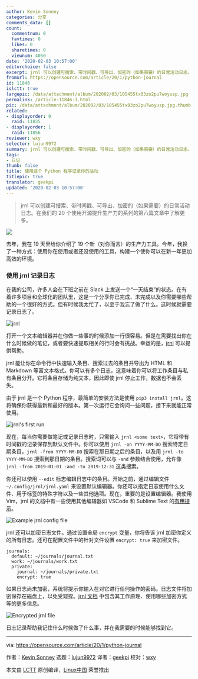 ```yaml
---
author: Kevin Sonney
categories: 分享
comments_data: []
count:
  commentnum: 0
  favtimes: 0
  likes: 0
  sharetimes: 0
  viewnum: 4050
date: '2020-02-03 10:57:00'
editorchoice: false
excerpt: jrnl 可以创建可搜索、带时间戳、可导出、加密的（如果需要）的日常活动日志。在我们的 20 个使用开源提升生产力的系列的第八篇文章中了解更多。
fromurl: https://opensource.com/article/20/1/python-journal
id: 11846
islctt: true
largepic: /data/attachment/album/202002/03/105455tx03zo2pu7woyusp.jpg
permalink: /article-11846-1.html
pic: /data/attachment/album/202002/03/105455tx03zo2pu7woyusp.jpg.thumb.jpg
related:
- displayorder: 0
  raid: 11835
- displayorder: 1
  raid: 11856
reviewer: wxy
selector: lujun9972
summary: jrnl 可以创建可搜索、带时间戳、可导出、加密的（如果需要）的日常活动日志。在我们的 20 个使用开源提升生产力的系列的第八篇文章中了解更多。
tags:
- 日记
thumb: false
title: 使用这个 Python 程序记录你的活动
titlepic: true
translator: geekpi
updated: '2020-02-03 10:57:00'
---
```



> 
> jrnl 可以创建可搜索、带时间戳、可导出、加密的（如果需要）的日常活动日志。在我们的 20 个使用开源提升生产力的系列的第八篇文章中了解更多。
> 
> 
> 


![](/data/attachment/album/202002/03/105455tx03zo2pu7woyusp.jpg)


去年，我在 19 天里给你介绍了 19 个新（对你而言）的生产力工具。今年，我换了一种方式：使用你在使用或者还没使用的工具，构建一个使你可以在新一年更加高效的环境。


### 使用 jrnl 记录日志


在我的公司，许多人会在下班之前在 Slack 上发送一个“一天结束”的状态。在有着许多项目和全球化的团队里，这是一个分享你已完成、未完成以及你需要哪些帮助的一个很好的方式。但有时候我太忙了，以至于我忘了做了什么。这时候就需要记录日志了。


![jrnl](/data/attachment/album/202002/03/105738vpgu9nhlezq9qg8b.png "jrnl")


打开一个文本编辑器并在你做一些事的时候添加一行很容易。但是在需要找出你在什么时候做的笔记，或者要快速提取相关的行时会有挑战。幸运的是，[jrnl](https://jrnl.sh/) 可以提供帮助。


jrnl 能让你在命令行中快速输入条目、搜索过去的条目并导出为 HTML 和 Markdown 等富文本格式。你可以有多个日志，这意味着你可以将工作条目与私有条目分开。它将条目存储为纯文本，因此即使 jrnl 停止工作，数据也不会丢失。


由于 jrnl 是一个 Python 程序，最简单的安装方法是使用 `pip3 install jrnl`。这将确保你获得最新和最好的版本。第一次运行它会询问一些问题，接下来就能正常使用。


![jrnl's first run](/data/attachment/album/202002/03/105743jcs85cfmc3foacfo.png "jrnl's first run")


现在，每当你需要做笔记或记录日志时，只需输入 `jrnl <some text>`，它将带有时间戳的记录保存到默认文件中。你可以使用 `jrnl -on YYYY-MM-DD` 搜索特定日期条目，`jrnl -from YYYY-MM-DD` 搜索在那日期之后的条目，以及用 `jrnl -to YYYY-MM-DD` 搜索到那日期的条目。搜索词可以与 `-and` 参数结合使用，允许像 `jrnl -from 2019-01-01 -and -to 2019-12-31` 这类搜索。


你还可以使用 `--edit` 标志编辑日志中的条目。开始之前，通过编辑文件 `~/.config/jrnl/jrnl.yaml` 来设置默认编辑器。你还可以指定日志使用什么文件、用于标签的特殊字符以及一些其他选项。现在，重要的是设置编辑器。我使用 Vim，jrnl 的文档中有一些使用其他编辑器如 VSCode 和 Sublime Text 的[有用提示](https://jrnl.sh/recipes/#external-editors)。


![Example jrnl config file](/data/attachment/album/202002/03/105749sux4ejqjx0fa2g5g.png "Example jrnl config file")


jrnl 还可以加密日志文件。通过设置全局 `encrypt` 变量，你将告诉 jrnl 加密你定义的所有日志。还可在配置文件中的针对文件设置 `encrypt: true` 来加密文件。



```
journals:
  default: ~/journals/journal.txt
  work: ~/journals/work.txt
  private:
    journal: ~/journals/private.txt
    encrypt: true
```

如果日志尚未加密，系统将提示你输入在对它进行任何操作的密码。日志文件将加密保存在磁盘上，以免受窥探。[jrnl 文档](https://jrnl.sh/encryption/) 中包含其工作原理、使用哪些加密方式等的更多信息。


![Encrypted jrnl file](/data/attachment/album/202002/03/105758e6u6k4146yybvy3v.png "Encrypted jrnl file")


日志记录帮助我记住什么时候做了什么事，并在我需要的时候能够找到它。




---


via: <https://opensource.com/article/20/1/python-journal>


作者：[Kevin Sonney](https://opensource.com/users/ksonney) 选题：[lujun9972](https://github.com/lujun9972) 译者：[geekpi](https://github.com/geekpi) 校对：[wxy](https://github.com/wxy)


本文由 [LCTT](https://github.com/LCTT/TranslateProject) 原创编译，[Linux中国](https://linux.cn/) 荣誉推出